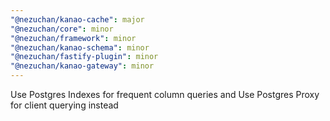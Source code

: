 ```yaml
---
"@nezuchan/kanao-cache": major
"@nezuchan/core": minor
"@nezuchan/framework": minor
"@nezuchan/kanao-schema": minor
"@nezuchan/fastify-plugin": minor
"@nezuchan/kanao-gateway": minor
---
```


Use Postgres Indexes for frequent column queries and Use Postgres Proxy for client querying instead
